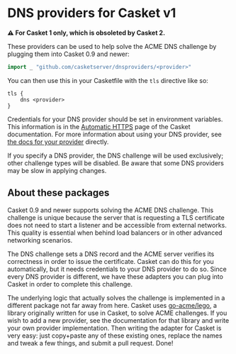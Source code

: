 DNS providers for Casket v1
==========================

**⚠️ For Casket 1 only, which is obsoleted by Casket 2.**

These providers can be used to help solve the ACME DNS challenge by plugging them into Casket 0.9 and newer:

```go
import _ "github.com/casketserver/dnsproviders/<provider>"
```

You can then use this in your Casketfile with the `tls` directive like so:

```plain
tls {
	dns <provider>
}
```

Credentials for your DNS provider should be set in environment variables. This information is in the [Automatic HTTPS](https://casketserver.com/docs/automatic-https#dns-challenge) page of the Casket documentation. For more information about using your DNS provider, see [the docs for your provider](https://godoc.org/github.com/go-acme/lego/providers/dns) directly.

If you specify a DNS provider, the DNS challenge will be used exclusively; other challenge types will be disabled. Be aware that some DNS providers may be slow in applying changes.


## About these packages

Casket 0.9 and newer supports solving the ACME DNS challenge. This challenge is unique because the server that is requesting a TLS certificate does not need to start a listener and be accessible from external networks. This quality is essential when behind load balancers or in other advanced networking scenarios.

The DNS challenge sets a DNS record and the ACME server verifies its correctness in order to issue the certificate. Casket can do this for you automatically, but it needs credentials to your DNS provider to do so. Since every DNS provider is different, we have these adapters you can plug into Casket in order to complete this challenge.

The underlying logic that actually solves the challenge is implemented in a different package not far away from here. Casket uses [go-acme/lego](https://github.com/go-acme/lego), a library originally written for use in Casket, to solve ACME challenges. If you wish to add a new provider, see the documentation for that library and write your own provider implementation. Then writing the adapter for Casket is very easy: just copy+paste any of these existing ones, replace the names and tweak a few things, and submit a pull request. Done!
